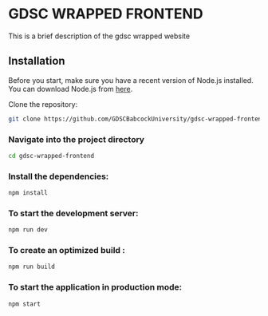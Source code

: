 # GDSC WRAPPED FRONTEND

This is a brief description of the gdsc wrapped website

## Installation

Before you start, make sure you have a recent version of Node.js installed. You can download Node.js from [here](https://nodejs.org/en/download/).

Clone the repository:

```sh
git clone https://github.com/GDSCBabcockUniversity/gdsc-wrapped-frontend.git
```

### Navigate into the project directory

```sh
cd gdsc-wrapped-frontend
```

### Install the dependencies:

```sh
npm install
```

### To start the development server:

```sh
npm run dev
```

### To create an optimized build :

```sh
npm run build
```

### To start the application in production mode:

```sh
npm start
```
